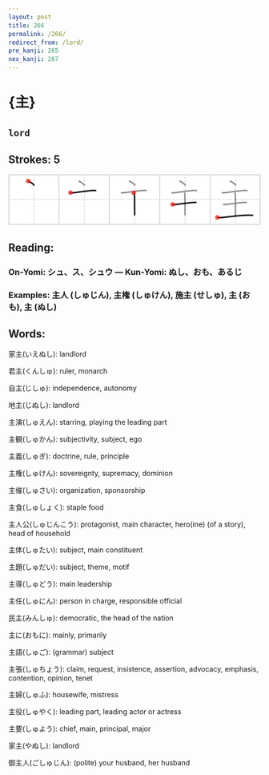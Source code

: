 ```yaml
---
layout: post
title: 266
permalink: /266/
redirect_from: /lord/
pre_kanji: 265
nex_kanji: 267
---
```


# {主}

## `lord`

## Strokes: 5

<div class="stroke"><img src="../images/E4B8BB.png" /></div>

## Reading:

### On-Yomi: シュ、ス、シュウ &mdash; Kun-Yomi: ぬし、おも、あるじ

### Examples: 主人 (しゅじん), 主権 (しゅけん), 施主 (せしゅ), 主 (おも), 主 (ぬし)

## Words:

家主(いえぬし): landlord

君主(くんしゅ): ruler, monarch

自主(じしゅ): independence, autonomy

地主(じぬし): landlord

主演(しゅえん): starring, playing the leading part

主観(しゅかん): subjectivity, subject, ego

主義(しゅぎ): doctrine, rule, principle

主権(しゅけん): sovereignty, supremacy, dominion

主催(しゅさい): organization, sponsorship

主食(しゅしょく): staple food

主人公(しゅじんこう): protagonist, main character, hero(ine) (of a story), head of household

主体(しゅたい): subject, main constituent

主題(しゅだい): subject, theme, motif

主導(しゅどう): main leadership

主任(しゅにん): person in charge, responsible official

民主(みんしゅ): democratic, the head of the nation

主に(おもに): mainly, primarily

主語(しゅご): (grammar) subject

主張(しゅちょう): claim, request, insistence, assertion, advocacy, emphasis, contention, opinion, tenet

主婦(しゅふ): housewife, mistress

主役(しゅやく): leading part, leading actor or actress

主要(しゅよう): chief, main, principal, major

家主(やぬし): landlord

御主人(ごしゅじん): (polite) your husband, her husband

